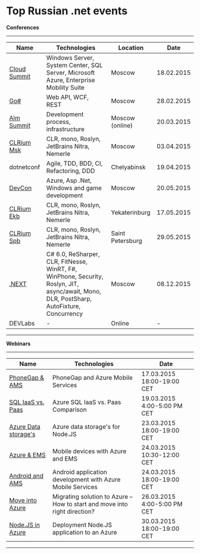 Top Russian .net events
==========================

**Conferences**

----------
Name  | Technologies | Location  | Date
------------- | ------------- |------------- |-------------
[Cloud Summit](http://events.techdays.ru/msitconf/2015-02/)| Windows Server, System Center, SQL Server, Microsoft Azure, Enterprise Mobility Suite  | Moscow | 18.02.2015
[Go#](http://www.gosharp.ru/)| Web API, WCF, REST  | Moscow | 28.02.2015
[Alm Summit](http://events.techdays.ru/ALM-Summit/2015-03/)| Development process, infrastructure | Moscow (online) | 20.03.2015
[CLRium Msk](http://braingems.timepad.ru/event/172055/) | CLR, mono, Roslyn, JetBrains Nitra, Nemerle  | Moscow | 03.04.2015
dotnetconf | Agile, TDD, BDD, CI, Refactoring, DDD  | Chelyabinsk | 19.04.2015
[DevCon](http://www.msdevcon.ru/)  | Azure, Asp .Net, Windows and game development  | Moscow | 20.05.2015
[CLRium Ekb](https://braingems.timepad.ru/event/185420/)  | CLR, mono, Roslyn, JetBrains Nitra, Nemerle  | Yekaterinburg | 17.05.2015
[CLRium Spb](http://braingems.timepad.ru/event/172083/)  | CLR, mono, Roslyn, JetBrains Nitra, Nemerle  | Saint Petersburg | 29.05.2015
[.NEXT](http://dotnext.ru/) | C# 6.0, ReSharper, CLR, FitNesse, WinRT, F#, WinPhone, Security, Roslyn, JIT, async/await, Mono, DLR, PostSharp, AutoFixture, Concurrency  | Moscow  | 08.12.2015
DEVLabs | -  | Online | - 


----------  

**Webinars**

----------
Name  | Technologies | Date
------------- | ------------- |------------- 
[PhoneGap & AMS ](https://azureinfo.microsoft.com/CE-Azure-WBNR-FY15-03Mar--PhoneGapAzureMobileServices_17Mar.html)| PhoneGap and Azure Mobile Services  | 17.03.2015 18:00-19:00 CET
[SQL IaaS vs. Paas ](https://azureinfo.microsoft.com/CE-Azure-WBNR-FY15-03Mar-TechnicalWebinars-AzureSQLIaaSvs.Paas.html)| Azure SQL IaaS vs. Paas Comparison  | 19.03.2015 4:00-5:00 PM CET
[Azure Data storage's ](https://azureinfo.microsoft.com/CE-Azure-WBNR-FY15-03Mar-storage-service-in-Azure-to-Node.JS-applications-23Mar.html)| Azure data storage's for Node.JS  | 23.03.2015 18:00-19:00 CET
[Azure & EMS](https://azureinfo.microsoft.com/CE-Azure-WBNR-FY15-03Mar-Mobile-Azure-Intune_CE-Registration-Page.html)| Mobile devices with Azure and EMS  | 24.03.2015 10:30-12:00 CET
[Android and AMS ](https://azureinfo.microsoft.com/CE-Azure-WBNR-FY15-03Mar-AndroidAzureMobileServices_24Mar.html)| Android application development with Azure Mobile Services  | 24.03.2015 18:00-19:00 CET
[Move into Azure ](https://azureinfo.microsoft.com/CE-Azure-WBNR-FY15-03Mar-TechnicalWebinars-MigratingsolutiontoAzure.html)| Migrating solution to Azure – How to start and move into right direction?  | 26.03.2015 4:00-5:00 PM CET
[Node.JS in Azure ](https://azureinfo.microsoft.com/CE-Azure-WBNR-FY15-03Mar-Deployment-Node.JS-application-Azure-30Mar.html)| Deployment Node.JS application to an Azure | 30.03.2015 18:00-19:00 CET


----------  
